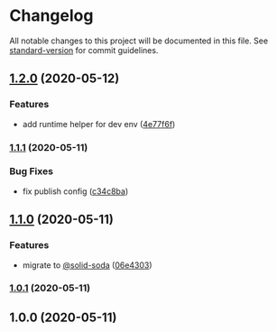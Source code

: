 # Changelog

All notable changes to this project will be documented in this file. See [standard-version](https://github.com/conventional-changelog/standard-version) for commit guidelines.

## [1.2.0](https://github.com/solid-soda/ts-to-node/compare/v1.1.1...v1.2.0) (2020-05-12)

### Features

- add runtime helper for dev env ([4e77f6f](https://github.com/solid-soda/ts-to-node/commit/4e77f6f79ace2663d8071ee3efc8db02d206ae4b))

### [1.1.1](https://github.com/solid-soda/ts-to-node/compare/v1.1.0...v1.1.1) (2020-05-11)

### Bug Fixes

- fix publish config ([c34c8ba](https://github.com/solid-soda/ts-to-node/commit/c34c8ba8fef7cdbfb59db36365ee386a99d707e8))

## [1.1.0](https://github.com/solid-soda/ts-to-node/compare/v1.0.1...v1.1.0) (2020-05-11)

### Features

- migrate to [@solid-soda](https://github.com/solid-soda) ([06e4303](https://github.com/solid-soda/ts-to-node/commit/06e430373833113eda971bd1c6aa80e58e27b21d))

### [1.0.1](https://github.com/solid-soda/ts-to-node/compare/v1.0.0...v1.0.1) (2020-05-11)

## 1.0.0 (2020-05-11)

